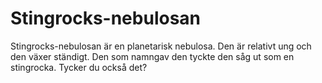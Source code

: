 # Stingrocks-nebulosan

Stingrocks-nebulosan är en planetarisk nebulosa. Den är relativt ung och den
växer ständigt. Den som namngav den tyckte den såg ut som en stingrocka. Tycker
du också det?
